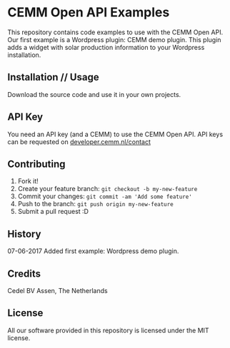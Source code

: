 # CEMM Open API Examples

This repository contains code examples to use with the CEMM Open API. Our first example is a Wordpress plugin: CEMM demo plugin. This plugin adds a widget with solar production information to your Wordpress installation.

## Installation // Usage

Download the source code and use it in your own projects.

## API Key

You need an API key (and a CEMM) to use the CEMM Open API. API keys can be requested on [developer.cemm.nl/contact](http://developer.cemm.nl/contact)

## Contributing

1. Fork it!
2. Create your feature branch: `git checkout -b my-new-feature`
3. Commit your changes: `git commit -am 'Add some feature'`
4. Push to the branch: `git push origin my-new-feature`
5. Submit a pull request :D

## History

07-06-2017 Added first example: Wordpress demo plugin.

## Credits

Cedel BV
Assen, The Netherlands

## License

All our software provided in this repository is licensed under the MIT license.